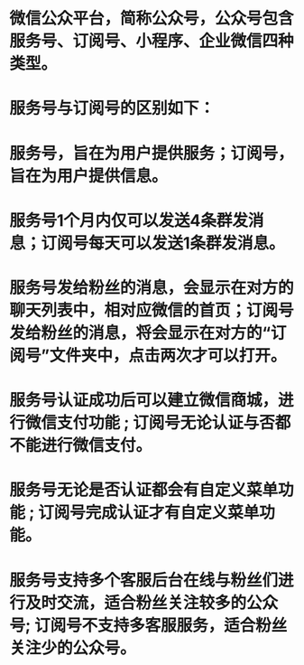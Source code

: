 # 微信公众平台，简称公众号，公众号包含服务号、订阅号、小程序、企业微信四种类型。

# 服务号与订阅号的区别如下：

# 服务号，旨在为用户提供服务；订阅号，旨在为用户提供信息。

# 服务号1个月内仅可以发送4条群发消息；订阅号每天可以发送1条群发消息。

# 服务号发给粉丝的消息，会显示在对方的聊天列表中，相对应微信的首页；订阅号发给粉丝的消息，将会显示在对方的“订阅号”文件夹中，点击两次才可以打开。

# 服务号认证成功后可以建立微信商城，进行微信支付功能 ; 订阅号无论认证与否都不能进行微信支付。

# 服务号无论是否认证都会有自定义菜单功能 ; 订阅号完成认证才有自定义菜单功能。

# 服务号支持多个客服后台在线与粉丝们进行及时交流，适合粉丝关注较多的公众号; 订阅号不支持多客服服务，适合粉丝关注少的公众号。
